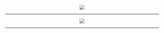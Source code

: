 <p align="center">
<a href="https://discord.gg/inversores">
 <img src="https://lanyard.cnrad.dev/api/931833357854199849)"></img>
 </a>
</p>

---
<p align="center">
<img src="https://skillicons.dev/icons?i=html,css,js,react,nodejs,firebase,bootstrap,discord,git,tailwind,vite,flask,wordpress,&theme=dark"/>
</p>

---
